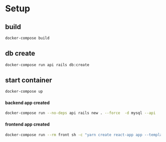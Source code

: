 # Setup

## build

```bash
docker-compose build
```

## db create

```bash
docker-compose run api rails db:create
```

## start container

```bash
docker-compose up
```

#### backend app created

```bash
docker-compose run --no-deps api rails new . --force  -d mysql --api
```

#### frontend app created

```bash
docker-compose run --rm front sh -c "yarn create react-app app --template typescript"
```
